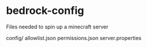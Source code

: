# bedrock-config
Files needed to spin up a minecraft server

config/
allowlist.json
permissions.json
server.properties
